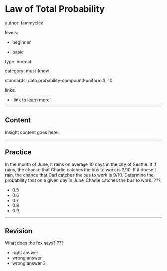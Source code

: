 # Law of Total Probability
author: tammyclee

levels:

  - beginner

  - basic

type: normal

category: must-know

standards:
  data.probability-compound-uniform.3: 10

links:

  - '[link to learn more](https://enki.com)'

---
## Content

Insight content goes here

---
## Practice

In the month of June, it rains on average 10 days in the city of Seattle. It if rains, the chance that Charlie catches the bus to work is 3/10.  If it doesn’t rain, the chance that Carl catches the bus to work is 9/10.  Determine the probability that on a given day in June, Charlie catches the bus to work.
???

* 0.5
* 0.6
* 0.7
* 0.8
* 0.9

---
## Revision

What does the fox says?
???

* right answer
* wrong answer
* wrong answer 2
